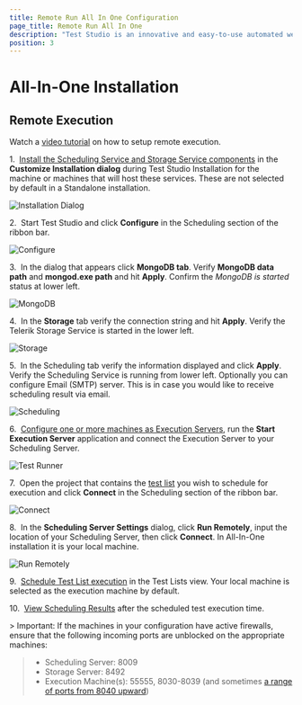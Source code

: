 ```yaml
---
title: Remote Run All In One Configuration
page_title: Remote Run All In One
description: "Test Studio is an innovative and easy-to-use automated web, WPF and load testing solution. Test Studio tests support essential technologies like ASP.NET AJAX, Silverlight, PHP and MVC. HTML5, Testing framework, functional testing, performance testing, load testing, exploratory testing, manual testing."
position: 3
---
```

# All-In-One Installation

## Remote Execution

Watch a <a href="http://www.telerik.com/automated-testing-tools/support/videos/best-practices/how-to-setup-test-studio-remote-execution.aspx" target="_blank">video tutorial</a> on how to setup remote execution.

1.&nbsp;  <a href="/getting-started/installation/install-procedure" target="_blank">Install the Scheduling Service and Storage Service components</a> in the **Customize Installation dialog** during Test Studio Installation for the machine or machines that will host these services. These are not selected by default in a Standalone installation.

![Installation Dialog][1]

2.&nbsp; Start Test Studio and click **Configure** in the Scheduling section of the ribbon bar.

![Configure][2]

3.&nbsp; In the dialog that appears click **MongoDB tab**. Verify **MongoDB data path** and **mongod.exe path** and hit **Apply**. Confirm the *MongoDB is started* status at lower left.

![MongoDB][11]

4.&nbsp; In the **Storage** tab verify the connection string and hit **Apply**. Verify the Telerik Storage Service is started in the lower left.

![Storage][12]

5.&nbsp; In the Scheduling tab verify the information displayed and click **Apply**. Verify the Scheduling Service is running from lower left. Optionally you can configure Email (SMTP) server. This is in case you would like to receive scheduling result via email.

![Scheduling][13]

6.&nbsp; <a href="/features/scheduling-test-runs/create-execution-server" target="_blank">Configure one or more machines as Execution Servers</a>, run the **Start Execution Server** application and connect the Execution Server to your Scheduling Server.

![Test Runner][3]

7.&nbsp; Open the project that contains the <a href="/getting-started/test-execution/test-lists-standalone" target="_blank">test list</a> you wish to schedule for execution and click **Connect** in the Scheduling section of the ribbon bar. 

![Connect][4]

8.&nbsp; In the **Scheduling Server Settings** dialog, click **Run Remotely**, input the location of your Scheduling Server, then click **Connect**. In All-In-One installation it is your local machine.

![Run Remotely][5]

9.&nbsp; <a href="/features/scheduling-test-runs/schedule-execution" target="_blank">Schedule Test List execution</a> in the Test Lists view. Your local machine is selected as the execution machine by default.

10.&nbsp; <a href="/features/scheduling-test-runs/scheduling-results" target="_blank">View Scheduling Results</a> after the scheduled test execution time.

<p id=ports></p>
> Important: If the machines in your configuration have active firewalls, ensure that the following incoming ports are unblocked on the appropriate machines:

> - Scheduling Server: 8009
> - Storage Server: 8492
> - Execution Machine(s): 55555, 8030-8039 (and sometimes <a href="/troubleshooting-guide/load-testing-problems-tg/cannot-dispatch-load-test" target="_blank">a range of ports from 8040 upward</a>)

[1]: /img/features/scheduling-test-runs/remote-run-all-in-one/fig1.png
[2]: /img/features/scheduling-test-runs/remote-run-all-in-one/fig2.png
[6]: /img/features/scheduling-test-runs/remote-run-all-in-one/fig6.png
[3]: /img/features/scheduling-test-runs/remote-run-all-in-one/fig3.png
[4]: /img/features/scheduling-test-runs/remote-run-all-in-one/fig4.png
[5]: /img/features/scheduling-test-runs/remote-run-all-in-one/fig5.png

[11]: /img/features/scheduling-test-runs/create-scheduling-server/fig2new.png
[12]: /img/features/scheduling-test-runs/create-scheduling-server/fig3new.png
[13]: /img/features/scheduling-test-runs/create-scheduling-server/fig5new.png